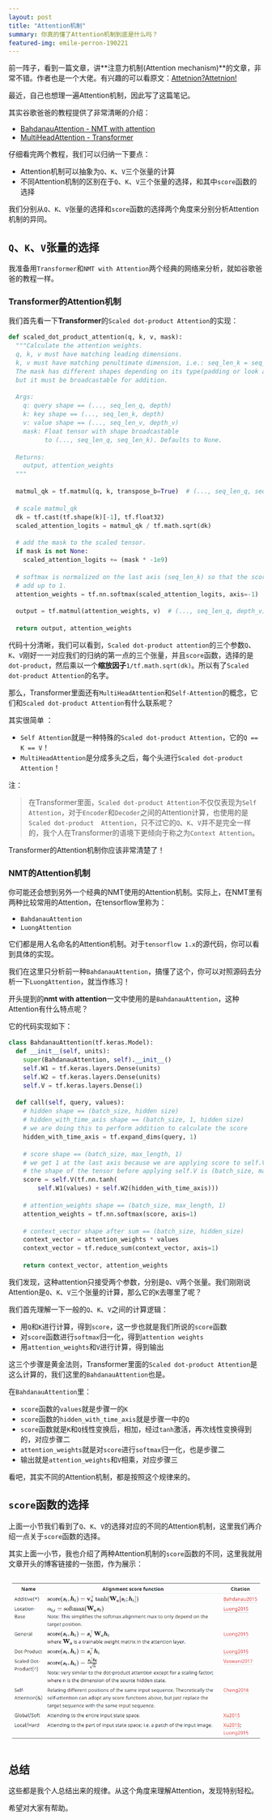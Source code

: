 ```yaml
---
layout: post
title: "Attention机制"
summary: 你真的懂了Attention机制到底是什么吗？
featured-img: emile-perron-190221
---
```


前一阵子，看到一篇文章，讲**注意力机制(Attention mechanism)**的文章，非常不错。作者也是一个大佬。有兴趣的可以看原文：[Attetnion?Attetnion!](https://lilianweng.github.io/lil-log/2018/06/24/attention-attention.html)

最近，自己也想理一遍Attention机制，因此写了这篇笔记。

其实谷歌爸爸的教程提供了非常清晰的介绍：

* [BahdanauAttention - NMT with attention](https://www.tensorflow.org/beta/tutorials/text/nmt_with_attention)
* [MultiHeadAttention - Transformer](https://www.tensorflow.org/beta/tutorials/text/transformer)

仔细看完两个教程，我们可以归纳一下要点：

* Attention机制可以抽象为`Q`、`K`、`V`三个张量的计算
* 不同Attention机制的区别在于`Q`、`K`、`V`三个张量的选择，和其中`score`函数的选择

我们分别从`Q`、`K`、`V`张量的选择和`score`函数的选择两个角度来分别分析Attention机制的异同。


## `Q`、`K`、`V`张量的选择

我准备用`Transformer`和`NMT with Attention`两个经典的网络来分析，就如谷歌爸爸的教程一样。

### Transformer的Attention机制

我们首先看一下**Transformer**的`Scaled dot-product Attention`的实现：

```python
def scaled_dot_product_attention(q, k, v, mask):
  """Calculate the attention weights.
  q, k, v must have matching leading dimensions.
  k, v must have matching penultimate dimension, i.e.: seq_len_k = seq_len_v.
  The mask has different shapes depending on its type(padding or look ahead) 
  but it must be broadcastable for addition.
  
  Args:
    q: query shape == (..., seq_len_q, depth)
    k: key shape == (..., seq_len_k, depth)
    v: value shape == (..., seq_len_v, depth_v)
    mask: Float tensor with shape broadcastable 
          to (..., seq_len_q, seq_len_k). Defaults to None.
    
  Returns:
    output, attention_weights
  """

  matmul_qk = tf.matmul(q, k, transpose_b=True)  # (..., seq_len_q, seq_len_k)
  
  # scale matmul_qk
  dk = tf.cast(tf.shape(k)[-1], tf.float32)
  scaled_attention_logits = matmul_qk / tf.math.sqrt(dk)

  # add the mask to the scaled tensor.
  if mask is not None:
    scaled_attention_logits += (mask * -1e9)  

  # softmax is normalized on the last axis (seq_len_k) so that the scores
  # add up to 1.
  attention_weights = tf.nn.softmax(scaled_attention_logits, axis=-1)  # (..., seq_len_q, seq_len_k)

  output = tf.matmul(attention_weights, v)  # (..., seq_len_q, depth_v)

  return output, attention_weights
```

代码十分清晰，我们可以看到，`Scaled dot-product attention`的三个参数`Q`、`K`、`V`刚好一一对应我们的归纳的第一点的三个张量，并且`score`函数，选择的是`dot-product`，然后乘以一个**缩放因子**`1/tf.math.sqrt(dk)`。所以有了`Scaled dot-product Attention`的名字。

那么，Transformer里面还有`MultiHeadAttention`和`Self-Attention`的概念，它们和`Scaled dot-product Attention`有什么联系呢？

其实很简单 ：

* `Self Attention`就是一种特殊的`Scaled dot-product Attention`，它的`Q == K == V`！
* `MultiHeadAttention`是分成多头之后，每个头进行`Scaled dot-product Attention`！

注：
> 在Transformer里面，`Scaled dot-product Attention`不仅仅表现为`Self Attention`，对于`Encoder`和`Decoder`之间的Attention计算，也使用的是`Scaled dot-product  Attention`，只不过它的`Q`、`K`、`V`并不是完全一样的，我个人在Transformer的语境下更倾向于称之为`Context Attention`。

Transformer的Attention机制你应该非常清楚了！


### NMT的Attention机制

你可能还会想到另外一个经典的NMT使用的Attention机制。实际上，在NMT里有两种比较常用的Attention，在tensorflow里称为：

* `BahdanauAttention`
* `LuongAttention`

它们都是用人名命名的Attention机制。对于`tensorflow 1.x`的源代码，你可以看到具体的实现。

我们在这里只分析前一种`BahdanauAttention`，搞懂了这个，你可以对照源码去分析一下`LuongAttention`，就当作练习！

开头提到的**nmt with attention**一文中使用的是`BahdanauAttention`，这种Attention有什么特点呢？

它的代码实现如下：

```python
class BahdanauAttention(tf.keras.Model):
  def __init__(self, units):
    super(BahdanauAttention, self).__init__()
    self.W1 = tf.keras.layers.Dense(units)
    self.W2 = tf.keras.layers.Dense(units)
    self.V = tf.keras.layers.Dense(1)

  def call(self, query, values):
    # hidden shape == (batch_size, hidden size)
    # hidden_with_time_axis shape == (batch_size, 1, hidden size)
    # we are doing this to perform addition to calculate the score
    hidden_with_time_axis = tf.expand_dims(query, 1)

    # score shape == (batch_size, max_length, 1)
    # we get 1 at the last axis because we are applying score to self.V
    # the shape of the tensor before applying self.V is (batch_size, max_length, units)
    score = self.V(tf.nn.tanh(
        self.W1(values) + self.W2(hidden_with_time_axis)))

    # attention_weights shape == (batch_size, max_length, 1)
    attention_weights = tf.nn.softmax(score, axis=1)

    # context_vector shape after sum == (batch_size, hidden_size)
    context_vector = attention_weights * values
    context_vector = tf.reduce_sum(context_vector, axis=1)

    return context_vector, attention_weights
```

我们发现，这种attention只接受两个参数，分别是`Q`、`V`两个张量。我们刚刚说Attention是`Q`、`K`、`V`三个张量的计算，那么它的`K`去哪里了呢？

我们首先理解一下一般的`Q`、`K`、`V`之间的计算逻辑：

* 用`Q`和`K`进行计算，得到`score`，这一步也就是我们所说的`score`函数
* 对`score`函数进行`softmax`归一化，得到`attention weights`
* 用`attention_weights`和`V`进行计算，得到输出

这三个步骤是黄金法则，Transformer里面的`Scaled dot-product Attention`是这么计算的，我们这里的`BahdanauAttention`也是。

在`BahdanauAttention`里：

* `score`函数的`values`就是步骤一的`K`
* `score`函数的`hidden_with_time_axis`就是步骤一中的`Q`
* `score`函数就是`K`和`Q`线性变换后，相加，经过`tanh`激活，再次线性变换得到的，对应步骤二
* `attention_weights`就是对`score`进行`softmax`归一化，也是步骤二
* 输出就是`attention_weights`和`V`相乘，对应步骤三

看吧，其实不同的Attention机制，都是按照这个规律来的。

## `score`函数的选择

上面一小节我们看到了`Q`、`K`、`V`的选择对应的不同的Attention机制，这里我们再介绍一点关于`score`函数的选择。

其实上面一小节，我也介绍了两种Attention机制的`score`函数的不同，这里我就用文章开头的博客链接的一张图，作为展示：

![attention mechanism table](/assets/art/attention_mechanism_table.png)


## 总结

这些都是我个人总结出来的规律。从这个角度来理解Attention，发现特别轻松。

希望对大家有帮助。
